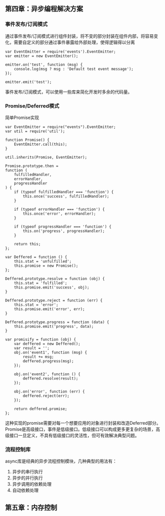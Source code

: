 ## 第四章：异步编程解决方案

### 事件发布/订阅模式

通过事件发布/订阅模式进行组件封装，将不变的部分封装在组件内部，将容易变化，需要自定义的部分通过事件暴露给外部处理，使得逻辑得以分离

```
var EventEmitter = require('events').EventEmitter;
var emitter = new EventEmitter();

emitter.on('test', function (msg) {
    console.log(msg ? msg : 'Default test event message');
});

emitter.emit('test');
```

事件发布/订阅模式，可以使用一些库来简化开发时多余的代码量。

### Promise/Deferred模式

简单Promise实现

```
var EventEmitter = require("events").EventEmitter;
var util = require('util');

function Promise() {
    EventEmitter.call(this);
}

util.inherits(Promise, EventEmitter);

Promise.prototype.then = 
function (
    fulfilledHandler,
    errorHandler,
    progressHandler
) {
    if (typeof fulfilledHandler === 'function') {
        this.once('success', fulfilledHandler);
    }

    if (typeof errorHandler === 'function') {
        this.once('error', errorHandler);
    }

    if (typeof progressHandler === 'function') {
        this.on('progress', progressHandler);
    }

    return this;
};

var Deffered = function () {
    this.stat = 'unfulfilled';
    this.promise = new Promise();
};

Deffered.prototype.resolve = function (obj) {
    this.stat = 'fulfilled';
    this.promise.emit('success', obj);
}

Deffered.prototype.reject = function (err) {
    this.stat = 'error';
    this.promise.emit('error', err);
}

Deffered.prototype.progress = function (data) {
    this.promise.emit('progress', data);
}

var promisify = function (obj) {
    var deffered = new Deffered();
    var result = '';
    obj.on('event1', function (msg) {
        result += msg;
        deffered.progress(msg);
    });

    obj.on('event2', function () {
        deffered.resolve(result);
    });

    obj.on('error', function (err) {
        deffered.reject(err);
    });

    return deffered.promise;
};
```

这种实现的promise需要对每一个想要应用的对象进行封装和改造Deferred部分。Promise是高级接口，事件是低级接口。低级接口可以构成更多更复杂的场景，高级接口一旦定义，不具有低级接口的灵活性，但可有效解决典型问题。

### 流程控制库

async库是经典的异步流程控制模块，几种典型的用法有：

1. 异步的串行执行
2. 异步的并行执行
3. 异步调用的依赖处理
4. 自动依赖处理

## 第五章：内存控制

### 